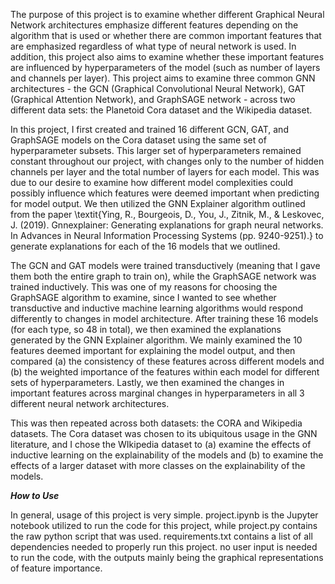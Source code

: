 The purpose of this project is to examine whether different Graphical Neural Network architectures emphasize different features depending on the algorithm that is used or whether there are common important features that are emphasized regardless of what type of neural network is used. In addition, this project also aims to examine whether these important features are influenced by hyperparameters of the model (such as number of layers and channels per layer).
This project aims to examine three common GNN architectures - the GCN (Graphical Convolutional Neural Network), GAT (Graphical Attention Network), and GraphSAGE network - across two different data sets: the Planetoid Cora dataset and the Wikipedia dataset.

In this project, I first created and trained 16 different GCN, GAT, and GraphSAGE models on the Cora dataset using the same set of hyperparameter subsets.  This larger set of hyperparameters remained constant throughout our project, with changes only to the number of hidden channels per layer and the total number of layers for each model. This was due to our desire to examine how different model complexities could possibly influence which features were deemed important when predicting for model output. We then utilized the GNN Explainer algorithm outlined from the paper \textit{Ying, R., Bourgeois, D., You, J., Zitnik, M., \& Leskovec, J. (2019). Gnnexplainer: Generating explanations for graph neural networks. In Advances in Neural Information Processing Systems (pp. 9240-9251).} to generate explanations for each of the 16 models that we outlined.

The GCN and GAT models were trained transductively (meaning that I gave them both the entire graph to train on), while the GraphSAGE network was trained inductively. This was one of my reasons for choosing the GraphSAGE algorithm to examine, since I wanted to see whether transductive and inductive machine learning algorithms would respond differently to changes in model architecture.
After training these 16 models (for each type, so 48 in total), we then examined the explanations generated by the GNN Explainer algorithm. We mainly examined the 10 features deemed important for explaining the model output, and then compared (a) the consistency of these features across different models and (b) the weighted importance of the features within each model for different sets of hyperparameters. Lastly, we then examined the changes in important features across marginal changes in hyperparameters in all 3 different neural network architectures.

This was then repeated across both datasets: the CORA and Wikipedia datasets. The Cora dataset was chosen to its ubiquitous usage in the GNN literature, and I chose the WIkipedia dataset to (a) examine the effects of inductive learning on the explainability of the models and (b) to examine the effects of a larger dataset with more classes on the explainability of the models.

***How to Use***

In general, usage of this project is very simple. project.ipynb is the Jupyter notebook utilized to run the code for this project, while project.py contains the raw python script that was used. requirements.txt contains a list of all dependencies needed to properly run this project. no user input is needed to run the code, with the outputs mainly being the graphical representations of feature importance.
